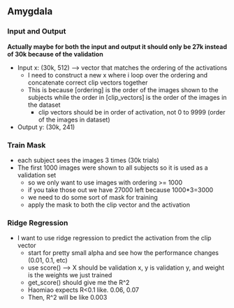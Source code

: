 ## Amygdala

### Input and Output

**Actually maybe for both the input and output it should only be 27k instead of 30k because of the validation**

- Input x: (30k, 512) --> vector that matches the ordering of the activations
  - I need to construct a new x where i loop over the ordering and concatenate correct clip vectors together
  - This is because [ordering] is the order of the images shown to the subjects while the order in [clip_vectors] is the order of the images in the dataset
    - clip vectors should be in order of activation, not 0 to 9999 (order of the images in dataset)
- Output y: (30k, 241) 

### Train Mask

- each subject sees the images 3 times (30k trials)
- The first 1000 images were shown to all subjects so it is used as a validation set
  - so we only want to use images with ordering >= 1000
  - if you take those out we have 27000 left because 1000*3=3000
  - we need to do some sort of mask for training
  - apply the mask to both the clip vector and the activation

### Ridge Regression

- I want to use ridge regression to predict the activation from the clip vector
  - start for pretty small alpha and see how the performance changes (0.01, 0.1, etc)
  - use score() --> X should be validation x, y is validation y, and weight is the weights we just trained
  - get_score() should give me the R^2
  - Haomiao expects R<0.1 like. 0.06, 0.07
  - Then, R^2 will be like 0.003